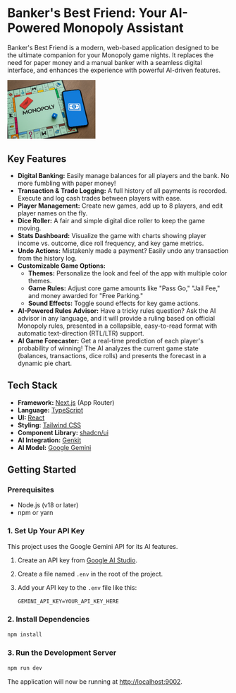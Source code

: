 # Banker's Best Friend: Your AI-Powered Monopoly Assistant

Banker's Best Friend is a modern, web-based application designed to be the ultimate companion for your Monopoly game nights. It replaces the need for paper money and a manual banker with a seamless digital interface, and enhances the experience with powerful AI-driven features.

<img src="/public/images/thumbnail.png" alt="drawing" width="200"/>

## Key Features

- **Digital Banking:** Easily manage balances for all players and the bank. No more fumbling with paper money!
- **Transaction & Trade Logging:** A full history of all payments is recorded. Execute and log cash trades between players with ease.
- **Player Management:** Create new games, add up to 8 players, and edit player names on the fly.
- **Dice Roller:** A fair and simple digital dice roller to keep the game moving.
- **Stats Dashboard:** Visualize the game with charts showing player income vs. outcome, dice roll frequency, and key game metrics.
- **Undo Actions:** Mistakenly made a payment? Easily undo any transaction from the history log.
- **Customizable Game Options:**
    - **Themes:** Personalize the look and feel of the app with multiple color themes.
    - **Game Rules:** Adjust core game amounts like "Pass Go," "Jail Fee," and money awarded for "Free Parking."
    - **Sound Effects:** Toggle sound effects for key game actions.
- **AI-Powered Rules Advisor:** Have a tricky rules question? Ask the AI advisor in any language, and it will provide a ruling based on official Monopoly rules, presented in a collapsible, easy-to-read format with automatic text-direction (RTL/LTR) support.
- **AI Game Forecaster:** Get a real-time prediction of each player's probability of winning! The AI analyzes the current game state (balances, transactions, dice rolls) and presents the forecast in a dynamic pie chart.

## Tech Stack

- **Framework:** [Next.js](https://nextjs.org/) (App Router)
- **Language:** [TypeScript](https://www.typescriptlang.org/)
- **UI:** [React](https://reactjs.org/)
- **Styling:** [Tailwind CSS](https://tailwindcss.com/)
- **Component Library:** [shadcn/ui](https://ui.shadcn.com/)
- **AI Integration:** [Genkit](https://firebase.google.com/docs/genkit)
- **AI Model:** [Google Gemini](https://ai.google.dev/)

## Getting Started

### Prerequisites

- Node.js (v18 or later)
- npm or yarn

### 1. Set Up Your API Key

This project uses the Google Gemini API for its AI features.

1.  Create an API key from [Google AI Studio](https://aistudio.google.com/app/apikey).
2.  Create a file named `.env` in the root of the project.
3.  Add your API key to the `.env` file like this:

    ```
    GEMINI_API_KEY=YOUR_API_KEY_HERE
    ```

### 2. Install Dependencies

```bash
npm install
```

### 3. Run the Development Server

```bash
npm run dev
```

The application will now be running at [http://localhost:9002](http://localhost:9002).
